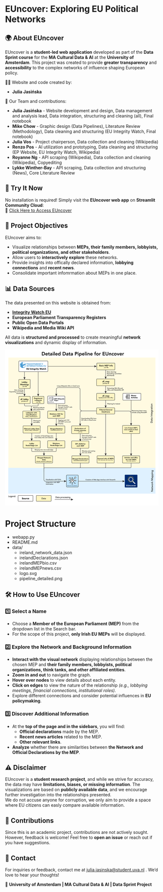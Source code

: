 
# EUncover: Exploring EU Political Networks

## 🌍 About EUncover
EUncover is a **student-led web application** developed as part of the **Data Sprint course** for the **MA Cultural Data & AI** at the **University of Amsterdam**. This project was created to provide **greater transparency** and **accessibility** to the complex networks of influence shaping European policy.

👩‍💻 Website and code created by:
- **Julia Jasińska**  

🤝 Our Team and contributions:
- **Julia Jasińska** - Website development and design, Data management and analysis lead, Data integration, structuring and cleaning (all), Final notebook
- **Mike Chow** - Graphic design (Data Pipelines), Literature Review (Methodology), Data cleaning and structuring (EU Integrity Watch, Final notebook)
- **Julia Vos** - Project chairperson, Data collection and cleaning (Wikipedia)
- **Renzo Pos** - AI utilization and prototyping, Data cleaning and structuring (EP Website, EU Integrity Watch, Wikipedia)
- **Royanne Ng** - API scraping (Wikipedia), Data collection and cleaning (Wikipedia), Copyediting
- **Lykke Winther-Bay** - API scraping, Data collection and structuring (News), Core Literature Review
 

## 🚀 Try It Now
No installation is required! Simply visit the **EUncover web app** on **Streamlit Community Cloud**:  
🔗 [Click Here to Access EUncover](https://your-streamlit-app-link.com)

## 🎯 Project Objectives
EUncover aims to:
- Visualize relationships between **MEPs, their family members, lobbyists, political organizations, and other stakeholders**.
- Allow users to **interactively explore** these networks.
- Provide insights into offically declared information, **lobbying connections** and **recent news**.
- Consolidate important infomrmation about MEPs in one place. 

## 📊 Data Sources
The data presented on this website is obtained from:
- **[Integrity Watch EU](https://www.integritywatch.eu/)**
- **European Parliament Transparency Registers**
- **Public Open Data Portals**
- **Wikipedia and Media Wiki API**
  
All data is **structured and processed** to create meaningful **network visualizations** and dynamic display of information. 

![Overview Data Provenance and Pipeline](data/pipeline_detailed.png)


# Project Structure
- webapp.py
- README.md
- data/
  - ireland_network_data.json
  - irelandDeclarations.json
  - irelandMEPbio.csv
  - irelandMEPnews.csv
  - logo.svg
  - pipeline_detailed.png
  


## 🛠 How to Use EUncover

### 1️⃣ Select a Name
- Choose a **Member of the European Parliament (MEP)** from the dropdown list in the Search bar.
- For the scope of this project, **only Irish EU MEPs** will be displayed.

### 2️⃣ Explore the Network and Background Information
- **Interact with the visual network** displaying relationships between the chosen MEP and **their family members, lobbyists, political organizations, think tanks, and other affiliated entities**.
- **Zoom in and out** to navigate the graph.
- **Hover over nodes** to view details about each entity.
- **Click on edges** to view the nature of the relationship *(e.g., lobbying meetings, financial connections, institutional roles).*
- Explore different connections and consider potential influences in **EU policymaking**.

### 3️⃣ Discover Additional Information
- At the **top of the page and in the sidebars**, you will find:
  - **Official declarations** made by the MEP.
  - **Recent news articles** related to the MEP.
  - **Other relevant links**.
- **Analyze** whether there are similarities between **the Network and Official Declarations by the MEP**.
 

## ⚠️ Disclaimer
EUncover is a **student research project**, and while we strive for accuracy, the data may have **limitations, biases, or missing information**. The visualizations are based on **publicly available data**, and we encourage further investigation into the relationships presented.  
We do not accuse anyone for corruption, we only aim to provide a space where EU citizens can easly compare available information. 

## 🤝 Contributions
Since this is an academic project, contributions are not actively sought. However, feedback is welcome! Feel free to **open an issue** or reach out if you have suggestions.

## 📩 Contact
For inquiries or feedback, contact me at julia.jasinska@student.uva.nl . We’d love to hear your thoughts!

📌 **University of Amsterdam | MA Cultural Data & AI | Data Sprint Project**
